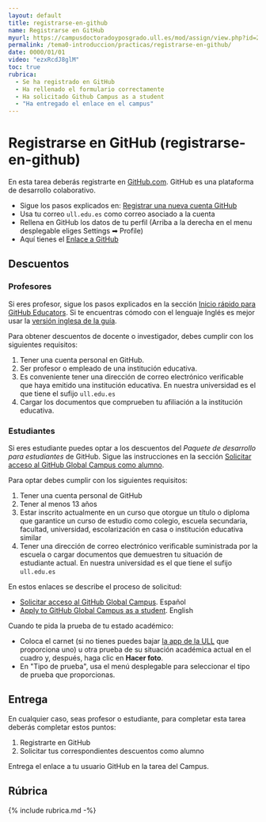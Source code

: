 ```yaml
---
layout: default
title: registrarse-en-github
name: Registrarse en GitHub
myurl: https://campusdoctoradoyposgrado.ull.es/mod/assign/view.php?id=282455&forceview=1
permalink: /tema0-introduccion/practicas/registrarse-en-github/
date: 0000/01/01
video: "ezxRcdJ8glM"
toc: true
rubrica:
  - Se ha registrado en GitHub
  - Ha rellenado el formulario correctamente
  - Ha solicitado Github Campus as a student
  - "Ha entregado el enlace en el campus"
---
```


# Registrarse en GitHub (registrarse-en-github)

En esta tarea deberás registrarte en [GitHub.com](https://github.com).
GitHub es una plataforma de desarrollo colaborativo.

* Sigue los pasos explicados en: <a href="https://docs.github.com/es/get-started/signing-up-for-github/signing-up-for-a-new-github-account" target="_blank">Registrar una nueva cuenta GitHub</a>
* Usa tu correo `ull.edu.es` como correo asociado a la cuenta
* Rellena en GitHub los datos de tu perfil (Arriba a la derecha en el menu desplegable eliges Settings ➡︎ Profile)
* Aquí tienes el <a href="https://github.com" target="_blank">Enlace a GitHub</a>

## Descuentos

### Profesores 

Si eres profesor, sigue los pasos explicados en la sección [Inicio rápido para GitHub Educators](https://docs.github.com/es/education/quickstart). Si te encuentras cómodo con el lenguaje Inglés es mejor usar la [versión inglesa de la guía](https://docs.github.com/en/education/quickstart).

Para obtener descuentos de docente o investigador, debes cumplir con los siguientes requisitos:

1. Tener una cuenta personal en GitHub.
2. Ser profesor o  empleado de una institución educativa.
3. Es conveniente tener una dirección de correo electrónico verificable que haya emitido una institución educativa. En nuestra universidad es el que tiene el sufijo `ull.edu.es`
4. Cargar los documentos que comprueben tu afiliación a la institución educativa.

### Estudiantes

Si eres estudiante puedes optar a los descuentos del *Paquete de desarrollo para estudiantes* de GitHub.
Sigue las instrucciones en la sección [Solicitar acceso al GitHub Global Campus como alumno](https://docs.github.com/es/education/explore-the-benefits-of-teaching-and-learning-with-github-education/use-github-for-your-schoolwork/apply-for-a-student-developer-pack).

Para optar debes cumplir con los siguientes requisitos:

1. Tener una cuenta personal de GitHub
2. Tener al menos 13 años
1. Estar inscrito actualmente en un curso que otorgue un título o diploma que garantice un curso de estudio como colegio, escuela secundaria, facultad, universidad, escolarización en casa o institución educativa similar
2. Tener una dirección de correo electrónico verificable suministrada por la escuela o cargar documentos que demuestren tu situación de estudiante actual. En nuestra universidad es el que tiene el sufijo `ull.edu.es`

En estos enlaces se describe el proceso de solicitud:
* [Solicitar acceso al GitHub Global Campus](https://docs.github.com/es/education/explore-the-benefits-of-teaching-and-learning-with-github-education/github-global-campus-for-students/apply-to-github-global-campus-as-a-student#solicitar-acceso-al-github-global-campus). Español
* [Apply to GitHub Global Campus as a student](https://docs.github.com/en/education/explore-the-benefits-of-teaching-and-learning-with-github-education/github-global-campus-for-students/apply-to-github-global-campus-as-a-student#solicitar-acceso-al-github-global-campus). English

Cuando te pida la prueba de tu estado académico:

- Coloca el carnet (si no tienes puedes bajar [la app de la ULL](https://play.google.com/store/apps/details?id=net.universia.ull&hl=es&gl=US) que proporciona uno) u otra prueba de su situación académica actual en el cuadro y, después, haga clic en **Hacer foto**.
- En "Tipo de prueba", usa el menú desplegable para seleccionar el tipo de prueba que proporcionas.

## Entrega

En cualquier caso, seas profesor o estudiante, para completar esta tarea deberás completar estos  puntos:

1. Registrarte en GitHub
2. Solicitar tus correspondientes descuentos como alumno


Entrega el enlace  a tu usuario GitHub en la tarea del Campus. 

## Rúbrica

{% include rubrica.md -%}
